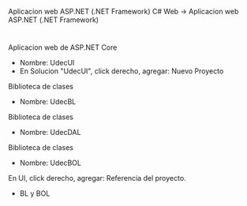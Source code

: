 Aplicacion web ASP.NET (.NET Framework)
C# Web -> Aplicacion web ASP.NET (.NET Framework)
#
Aplicacion web de ASP.NET Core  
 - Nombre: UdecUI  
 - En Solucion "UdecUI", click derecho, agregar: Nuevo Proyecto

Biblioteca de clases  
 - Nombre: UdecBL
 
Biblioteca de clases  
 - Nombre: UdecDAL
 
Biblioteca de clases  
 - Nombre: UdecBOL
 
En UI, click derecho, agregar: Referencia del proyecto.
- BL y BOL
